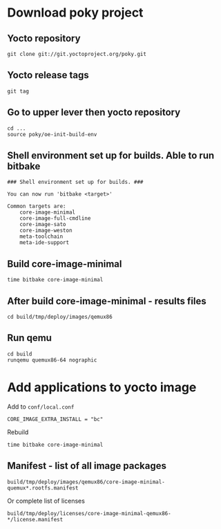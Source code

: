 # Download poky project

## Yocto repository

```
git clone git://git.yoctoproject.org/poky.git
```

## Yocto release tags

```
git tag
```

## Go to upper lever then yocto repository

```
cd ...
source poky/oe-init-build-env
```

## Shell environment set up for builds. Able to run bitbake

```
### Shell environment set up for builds. ###

You can now run 'bitbake <target>'

Common targets are:
    core-image-minimal
    core-image-full-cmdline
    core-image-sato
    core-image-weston
    meta-toolchain
    meta-ide-support
```

## Build core-image-minimal

```
time bitbake core-image-minimal
```

## After build core-image-minimal - results files

```
cd build/tmp/deploy/images/qemux86
```

## Run qemu

```
cd build
runqemu quemux86-64 nographic
```

# Add applications to yocto image

Add to ```conf/local.conf```

```
CORE_IMAGE_EXTRA_INSTALL = "bc"
```

Rebuild

```
time bitbake core-image-minimal
```

## Manifest - list of all image packages

```
build/tmp/deploy/images/qemux86/core-image-minimal-quemux*.rootfs.manifest
```

Or complete list of licenses

```
build/tmp/deploy/licenses/core-image-minimal-qemux86-*/license.manifest
```